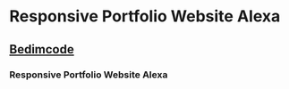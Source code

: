 # Responsive Portfolio Website Alexa
## [Bedimcode](https://www.youtube.com/c/Bedimcode)
### Responsive Portfolio Website Alexa

